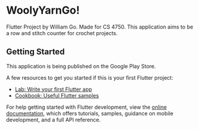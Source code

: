 # WoolyYarnGo!

Flutter Project by William Go. Made for CS 4750. This application aims to be a row and stitch counter for crochet projects.

## Getting Started

This application is being published on the Google Play Store.

A few resources to get you started if this is your first Flutter project:

- [Lab: Write your first Flutter app](https://docs.flutter.dev/get-started/codelab)
- [Cookbook: Useful Flutter samples](https://docs.flutter.dev/cookbook)

For help getting started with Flutter development, view the
[online documentation](https://docs.flutter.dev/), which offers tutorials,
samples, guidance on mobile development, and a full API reference.
